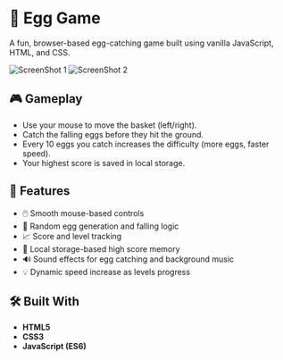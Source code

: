 # 🥚 Egg Game

A fun, browser-based egg-catching game built using vanilla JavaScript, HTML, and CSS.

![ScreenShot 1](https://github.com/StevenTharwat/JS-Egg-Basket-Game/blob/main/ScreenShots/2.png)
![ScreenShot 2](https://github.com/StevenTharwat/JS-Egg-Basket-Game/blob/main/ScreenShots/3.png)

## 🎮 Gameplay

- Use your mouse to move the basket (left/right).
- Catch the falling eggs before they hit the ground.
- Every 10 eggs you catch increases the difficulty (more eggs, faster speed).
- Your highest score is saved in local storage.

## 🚀 Features

- 🖱️ Smooth mouse-based controls
- 🥚 Random egg generation and falling logic
- 📈 Score and level tracking
- 🧠 Local storage-based high score memory
- 🔊 Sound effects for egg catching and background music
- 💡 Dynamic speed increase as levels progress

## 🛠️ Built With

- **HTML5**
- **CSS3**
- **JavaScript (ES6)**


